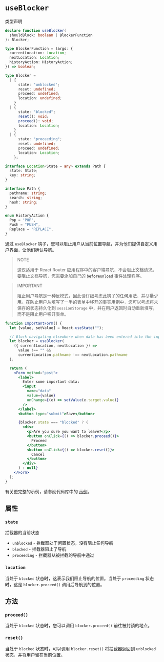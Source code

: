 # `useBlocker`

类型声明

```ts
declare function useBlocker(
  shouldBlock: boolean | BlockerFunction
): Blocker;

type BlockerFunction = (args: {
  currentLocation: Location;
  nextLocation: Location;
  historyAction: HistoryAction;
}) => boolean;

type Blocker =
  | {
      state: "unblocked";
      reset: undefined;
      proceed: undefined;
      location: undefined;
    }
  | {
      state: "blocked";
      reset(): void;
      proceed(): void;
      location: Location;
    }
  | {
      state: "proceeding";
      reset: undefined;
      proceed: undefined;
      location: Location;
    };

interface Location<State = any> extends Path {
  state: State;
  key: string;
}

interface Path {
  pathname: string;
  search: string;
  hash: string;
}

enum HistoryAction {
  Pop = "POP",
  Push = "PUSH",
  Replace = "REPLACE",
}
```

通过 `useBlocker` 钩子，您可以阻止用户从当前位置导航，并为他们提供自定义用户界面，让他们确认导航。

> NOTE
>
> 这仅适用于 React Router 应用程序中的客户端导航，不会阻止文档请求。要阻止文档导航，您需要添加自己的 [`beforeunload`](https://developer.mozilla.org/en-US/docs/Web/API/Window/beforeunload_event) 事件处理程序。

> IMPORTANT
>
> 阻止用户导航是一种反模式，因此请仔细考虑此钩子的任何用法，并尽量少用。在防止用户从填写了一半的表单中移开的事实用例中，您可以考虑将未保存的状态持久化到 `sessionStorage` 中，并在用户返回时自动重新填写，而不是阻止用户移开表单。

```jsx
function ImportantForm() {
  let [value, setValue] = React.useState("");

  // Block navigating elsewhere when data has been entered into the input
  let blocker = useBlocker(
    ({ currentLocation, nextLocation }) =>
      value !== "" &&
      currentLocation.pathname !== nextLocation.pathname
  );

  return (
    <Form method="post">
      <label>
        Enter some important data:
        <input
          name="data"
          value={value}
          onChange={(e) => setValue(e.target.value)}
        />
      </label>
      <button type="submit">Save</button>

      {blocker.state === "blocked" ? (
        <div>
          <p>Are you sure you want to leave?</p>
          <button onClick={() => blocker.proceed()}>
            Proceed
          </button>
          <button onClick={() => blocker.reset()}>
            Cancel
          </button>
        </div>
      ) : null}
    </Form>
  );
}
```

有关更完整的示例，请参阅代码库中的 [示例](https://github.com/remix-run/react-router/tree/main/examples/navigation-blocking)。

## 属性

### `state`

拦截器的当前状态

- `unblocked` - 拦截器处于闲置状态，没有阻止任何导航
- `blocked` - 拦截器阻止了导航
- `proceeding` - 拦截器从被拦截的导航中通过

### `location`

当处于 `blocked` 状态时，这表示我们阻止导航的位置。当处于 `proceeding` 状态时，这是 `blocker.proceed()` 调用后导航到的位置。

## 方法

### `proceed()`

当处于 `blocked` 状态时，您可以调用 `blocker.proceed()` 前往被封锁的地点。

### `reset()`

当处于 `blocked` 状态时，可以调用 `blocker.reset()` 将拦截器返回到 `unblocked` 状态，并将用户留在当前位置。